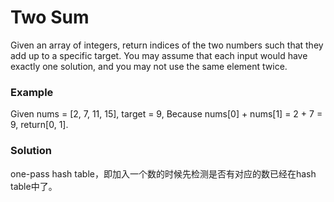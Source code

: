 # Two Sum

Given an array of integers, return indices of the two numbers such that 
they add up to a specific target.
You may assume that each input would have exactly one solution, 
and you may not use the same element twice.

### Example
Given nums = [2, 7, 11, 15], target = 9,
Because nums[0] + nums[1] = 2 + 7 = 9,
return[0, 1].

### Solution
one-pass hash table，即加入一个数的时候先检测是否有对应的数已经在hash table中了。